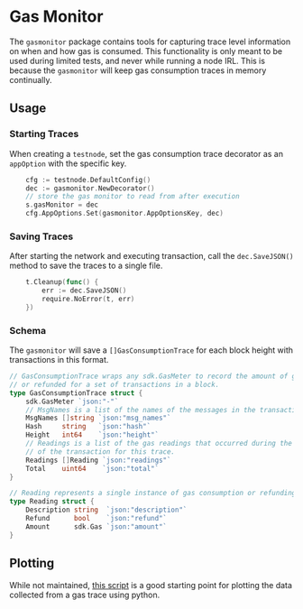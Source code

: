# Gas Monitor

The `gasmonitor` package contains tools for capturing trace level information on
when and how gas is consumed. This functionality is only meant to be used during
limited tests, and never while running a node IRL. This is because the
`gasmonitor` will keep gas consumption traces in memory continually.

## Usage

### Starting Traces

When creating a `testnode`, set the gas consumption trace decorator as an
`appOption` with the specific key.

```go
    cfg := testnode.DefaultConfig()
	dec := gasmonitor.NewDecorator()
    // store the gas monitor to read from after execution
	s.gasMonitor = dec
	cfg.AppOptions.Set(gasmonitor.AppOptionsKey, dec)
```

### Saving Traces

After starting the network and executing transaction, call the `dec.SaveJSON()`
method to save the traces to a single file.

```go
	t.Cleanup(func() {
		err := dec.SaveJSON()
		require.NoError(t, err)
	})
```

### Schema

The `gasmonitor` will save a `[]GasConsumptionTrace` for each block height with
transactions in this format.

```go
// GasConsumptionTrace wraps any sdk.GasMeter to record the amount of gas consumed
// or refunded for a set of transactions in a block.
type GasConsumptionTrace struct {
	sdk.GasMeter `json:"-"`
	// MsgNames is a list of the names of the messages in the transaction
	MsgNames []string `json:"msg_names"`
	Hash     string   `json:"hash"`
	Height   int64    `json:"height"`
	// Readings is a list of the gas readings that occurred during the execution
	// of the transaction for this trace.
	Readings []Reading `json:"readings"`
	Total    uint64    `json:"total"`
}

// Reading represents a single instance of gas consumption or refunding
type Reading struct {
	Description string  `json:"description"`
	Refund      bool    `json:"refund"`
	Amount      sdk.Gas `json:"amount"`
}
```

## Plotting

While not maintained, [this script](https://gist.github.com/evan-forbes/948c8cf574f2f50b101c89a95ee1d43c) is a good starting point for plotting
the data collected from a gas trace using python.
